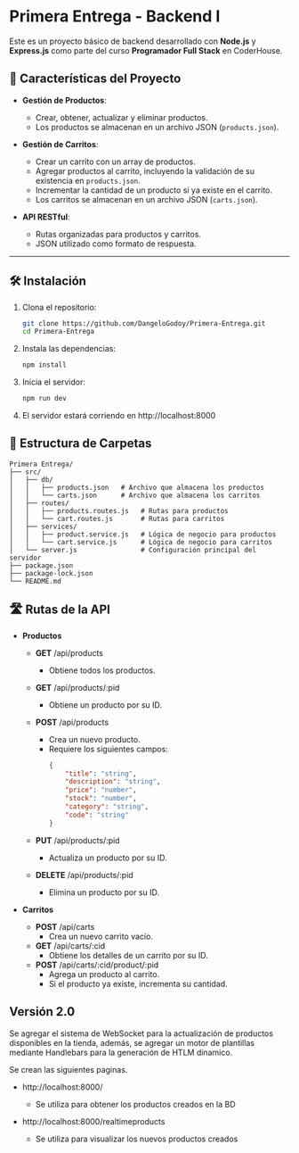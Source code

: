 # Primera Entrega - Backend I

Este es un proyecto básico de backend desarrollado con **Node.js** y **Express.js** como parte del curso **Programador Full Stack** en CoderHouse.

## 🚀 Características del Proyecto

- **Gestión de Productos**:
  - Crear, obtener, actualizar y eliminar productos.
  - Los productos se almacenan en un archivo JSON (`products.json`).

- **Gestión de Carritos**:
  - Crear un carrito con un array de productos.
  - Agregar productos al carrito, incluyendo la validación de su existencia en `products.json`.
  - Incrementar la cantidad de un producto si ya existe en el carrito.
  - Los carritos se almacenan en un archivo JSON (`carts.json`).

- **API RESTful**:
  - Rutas organizadas para productos y carritos.
  - JSON utilizado como formato de respuesta.

---

## 🛠️ Instalación

1. Clona el repositorio:
   ```bash
   git clone https://github.com/DangeloGodoy/Primera-Entrega.git
   cd Primera-Entrega
   ```

2. Instala las dependencias:
    ```bash
    npm install
    ```

3. Inicia el servidor:
    ```bash
    npm run dev
    ```

4. El servidor estará corriendo en http://localhost:8000

## 📂 Estructura de Carpetas

```plaintext
Primera Entrega/
├── src/
│   ├── db/
│   │   ├── products.json   # Archivo que almacena los productos
│   │   └── carts.json      # Archivo que almacena los carritos
│   ├── routes/
│   │   ├── products.routes.js   # Rutas para productos
│   │   └── cart.routes.js       # Rutas para carritos
│   ├── services/
│   │   ├── product.service.js   # Lógica de negocio para productos
│   │   └── cart.service.js      # Lógica de negocio para carritos
│   └── server.js                # Configuración principal del servidor
├── package.json
├── package-lock.json
└── README.md
```
## 🛣️ Rutas de la API

- **Productos**
    - **GET** /api/products
        - Obtiene todos los productos.

    - **GET** /api/products/:pid
        - Obtiene un producto por su ID.

    - **POST** /api/products
        - Crea un nuevo producto.
        - Requiere los siguientes campos:
            ```json
            {
                "title": "string",
                "description": "string",
                "price": "number",
                "stock": "number",
                "category": "string",
                "code": "string"
            }
            ```

    - **PUT** /api/products/:pid
        - Actualiza un producto por su ID.

    - **DELETE** /api/products/:pid
        - Elimina un producto por su ID.

- **Carritos**
    - **POST** /api/carts
	    - Crea un nuevo carrito vacío.
	- **GET** /api/carts/:cid
	    - Obtiene los detalles de un carrito por su ID.
	- **POST** /api/carts/:cid/product/:pid
	    - Agrega un producto al carrito.
	    - Si el producto ya existe, incrementa su cantidad.

## Versión 2.0

Se agregar el sistema de WebSocket para la actualización de productos disponibles en la tienda, además, se agregar un motor de plantillas mediante Handlebars para la generación de HTLM dinamico.

Se crean las siguientes paginas.
- http://localhost:8000/
    - Se utiliza para obtener los productos creados en la BD

- http://localhost:8000/realtimeproducts
    - Se utiliza para visualizar los nuevos productos creados
